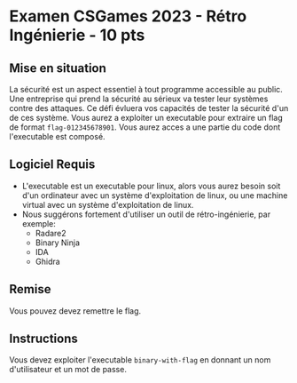 # Examen CSGames 2023 - Rétro Ingénierie - 10 pts

## Mise en situation

La sécurité est un aspect essentiel à tout programme accessible au public. Une entreprise qui prend la sécurité au sérieux va tester leur systèmes contre des attaques. Ce défi évluera vos capacités de tester la sécurité d'un de ces système. Vous aurez a exploiter un executable pour extraire un flag de format `flag-012345678901`. Vous aurez acces a une partie du code dont l'executable est composé.

## Logiciel Requis

* L'executable est un executable pour linux, alors vous aurez besoin soit d'un ordinateur avec un système d'exploitation de linux, ou une machine virtual avec un système d'exploitation de linux.
* Nous suggérons fortement d'utiliser un outil de rétro-ingénierie, par exemple:
  * Radare2
  * Binary Ninja
  * IDA
  * Ghidra

## Remise

Vous pouvez devez remettre le flag.

## Instructions

Vous devez exploiter l'executable `binary-with-flag` en donnant un nom d'utilisateur et un mot de passe. 

